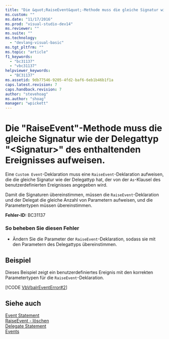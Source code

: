 ```yaml
---
title: "Die &quot;RaiseEvent&quot;-Methode muss die gleiche Signatur wie der Delegattyp &quot;&lt;Signatur&gt;&quot; des enthaltenden Ereignisses aufweisen. | Microsoft Docs"
ms.custom: ""
ms.date: "11/17/2016"
ms.prod: "visual-studio-dev14"
ms.reviewer: ""
ms.suite: ""
ms.technology: 
  - "devlang-visual-basic"
ms.tgt_pltfrm: ""
ms.topic: "article"
f1_keywords: 
  - "bc31137"
  - "vbc31137"
helpviewer_keywords: 
  - "BC31137"
ms.assetid: 9db77546-9205-4fd2-baf6-6eb1b46b1f1a
caps.latest.revision: 7
caps.handback.revision: 7
author: "stevehoag"
ms.author: "shoag"
manager: "wpickett"
---
```

# Die &quot;RaiseEvent&quot;-Methode muss die gleiche Signatur wie der Delegattyp &quot;&lt;Signatur&gt;&quot; des enthaltenden Ereignisses aufweisen.
Eine `Custom Event`\-Deklaration muss eine `RaiseEvent`\-Deklaration aufweisen, die die gleiche Signatur wie der Delegattyp hat, der von der `As`\-Klausel des benutzerdefinierten Ereignisses angegeben wird.  
  
 Damit die Signaturen übereinstimmen, müssen die `RaiseEvent`\-Deklaration und der Delegat die gleiche Anzahl von Parametern aufweisen, und die Parametertypen müssen übereinstimmen.  
  
 **Fehler\-ID:** BC31137  
  
### So beheben Sie diesen Fehler  
  
-   Ändern Sie die Parameter der `RaiseEvent`\-Deklaration, sodass sie mit den Parametern des Delegattyps übereinstimmen.  
  
## Beispiel  
 Dieses Beispiel zeigt ein benutzerdefiniertes Ereignis mit den korrekten Parametertypen für die `RaiseEvent`\-Deklaration.  
  
 [!CODE [VbVbalrEventError#2](../CodeSnippet/VS_Snippets_VBCSharp/VbVbalrEventError#2)]  
  
## Siehe auch  
 [Event Statement](../../visual-basic/language-reference/statements/event-statement.md)   
 [RaiseEvent \- löschen](http://msdn.microsoft.com/de-de/7f765da0-5491-40b6-9ed5-24c98f9daad9)   
 [Delegate Statement](../../visual-basic/language-reference/statements/delegate-statement.md)   
 [Events](../../visual-basic/programming-guide/language-features/events/events.md)